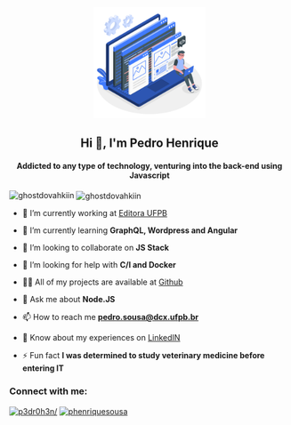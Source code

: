 <p align="center">
   <img width="200px" src="https://github.com/GhostDovahkiin/GhostDovahkiin/blob/master/developer.gif" alt="Imagem developer" />
</p>
<h2 align="center">Hi 👋, I'm Pedro Henrique</h2>
<h4 align="center">Addicted to any type of technology, venturing into the back-end using Javascript</h4>

<p><img align="left" src="https://github-readme-stats.vercel.app/api/top-langs/?username=ghostdovahkiin&layout=compact" alt="ghostdovahkiin" /></p>
<p>&nbsp;<img align="center" src="https://github-readme-stats.vercel.app/api?username=ghostdovahkiin&show_icons=true" alt="ghostdovahkiin" /></p>


- 🔭 I’m currently working at [Editora UFPB](https://github.com/edufpb)

- 🌱 I’m currently learning **GraphQL, Wordpress and Angular**

- 👯 I’m looking to collaborate on **JS Stack**

- 🤝 I’m looking for help with **C/I and Docker**

- 👨‍💻 All of my projects are available at [Github](https://github.com/GhostDovahkiin)

- 💬 Ask me about **Node.JS**

- 📫 How to reach me **pedro.sousa@dcx.ufpb.br**

- 📄 Know about my experiences on [LinkedIN](https://www.linkedin.com/in/p3dr0h3n/)

- ⚡ Fun fact **I was determined to study veterinary medicine before entering IT**

<p align="left">
<h3 align="left">Connect with me:</h3>
<a href="https://linkedin.com/in/p3dr0h3n/" target="blank"><img align="center" src="https://cdn.jsdelivr.net/npm/simple-icons@3.0.1/icons/linkedin.svg" alt="p3dr0h3n/" height="30" width="40" /></a>
<a href="https://instagram.com/phenriquesousa" target="blank"><img align="center" src="https://cdn.jsdelivr.net/npm/simple-icons@3.0.1/icons/instagram.svg" alt="phenriquesousa" height="30" width="40" /></a>
</p>
